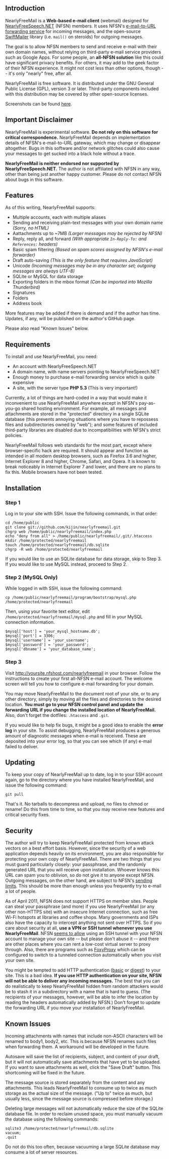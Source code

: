 
Introduction
------------

NearlyFreeMail is a **Web-based e-mail client** (webmail) designed for [NearlyFreeSpeech.NET](https://www.nearlyfreespeech.net/) (NFSN) members.
It uses NFSN's [e-mail-to-URL forwarding service](https://www.nearlyfreespeech.net/services/email) for incoming messages,
and the open-source [SwiftMailer](http://swiftmailer.org/) library (i.e. `mail()` on steroids) for outgoing messages.

The goal is to allow NFSN members to send and receive e-mail with their own domain names,
without relying on third-party e-mail service providers such as Google Apps.
For some people, an **all-NFSN solution** like this could have significant privacy benefits.
For others, it may add to the geek factor of their NFSN experience.
It might not cost less than other options, though -- it's only "nearly" free, after all.

NearlyFreeMail is free software. It is distributed under the GNU General Public License (GPL), version 3 or later.
Third-party components included with this distribution may be covered by other open-source licenses.

Screenshots can be found [here](http://imgur.com/a/7oUDK).


Important Disclaimer
--------------------

NearlyFreeMail is experimental software. **Do not rely on this software for critical correspondence.**
NearlyFreeMail depends on implementation details of NFSN's e-mail-to-URL gateway, which may change or disappear altogether.
Bugs in this software and/or network glitches could also cause your messages to get sucked into a black hole without a trace.

**NearlyFreeMail is neither endorsed nor supported by NearlyFreeSpeech.NET.**
The author is not affiliated with NFSN in any way, other than being just another happy customer.
Please do not contact NFSN about bugs in this software.


Features
--------

As of this writing, NearlyFreeMail supports:

- Multiple accounts, each with multiple aliases
- Sending and receiving plain-text messages with your own domain name _(Sorry, no HTML)_
- Aattachments up to ~7MB _(Larger messages may be rejected by NFSN)_
- Reply, reply all, and forward _(With appropriate `In-Reply-To:` and `References:` headers)_
- Basic spam filtering _(Based on spam scores assigned by NFSN's e-mail forwarder)_
- Draft auto-saving _(This is the only feature that requires JavaScript)_
- Unicode _(Incoming messages may be in any character set; outgoing messages are always UTF-8)_
- SQLite or MySQL for data storage
- Exporting folders in the mbox format _(Can be imported into Mozilla Thunderbird)_
- Signatures
- Folders
- Address book

More features may be added if there is demand and if the author has time.
Updates, if any, will be published on the author's GitHub page.

Please also read "Known Issues" below.


Requirements
------------

To install and use NearlyFreeMail, you need:

- An account with NearlyFreeSpeech.NET
- A domain name, with name servers pointing to NearlyFreeSpeech.NET
- Enough money to purchase e-mail forwarding service which is quite expensive
- A site, with the server type **PHP 5.3** (This is very important!)

Currently, a lot of things are hard-coded in a way that would make it inconvenient to use NearlyFreeMail
anywhere except in NFSN's pay-as-you-go shared hosting environment.
For example, all messages and attachments are stored in the "protected" directory in a single SQLite database
(this prevents annoying situations where you have to repossess files and subdirectories owned by "web");
and some features of included third-party libraries are disabled due to incompatibilities with NFSN's strict policies.

NearlyFreeMail follows web standards for the most part, except where browser-specific hack are required.
It should appear and function as intended in all modern desktop browsers,
such as Firefox 3.6 and higher, Internet Explorer 8 and higher, Chrome, Safari, and Opera.
It is known to break noticeably in Internet Explorer 7 and lower, and there are no plans to fix this.
Mobile browsers have not been tested.


Installation
------------

### Step 1

Log in to your site with SSH. Issue the following commands, in that order:

    cd /home/public
    git clone git://github.com/kijin/nearlyfreemail.git
    chgrp web /home/public/nearlyfreemail/index.php
    echo "deny from all" > /home/public/nearlyfreemail/.git/.htaccess
    mkdir /home/protected/nearlyfreemail
    touch /home/protected/nearlyfreemail/db.sqlite
    chgrp -R web /home/protected/nearlyfreemail

If you would like to use an SQLite database for data storage, skip to Step 3.
If you would like to use MySQL instead, proceed to Step 2.

### Step 2 (MySQL Only)

While logged in with SSH, issue the following command:

    cp /home/public/nearlyfreemail/program/bootstrap/mysql.php /home/protected/nearlyfreemail

Then, using your favorite text editor, edit `/home/protected/nearlyfreemail/mysql.php`
and fill in your MySQL connection information.

    $mysql['host'] = 'your_mysql_hostname.db';
    $mysql['port'] = 3306;
    $mysql['username'] = 'your_username';
    $mysql['password'] = 'your_password';
    $mysql['dbname'] = 'your_database_name';

### Step 3

Visit http://yoursite.nfshost.com/nearlyfreemail in your browser.
Follow the instructions to create your first all-NFSN e-mail account.
The welcome screen will tell you how to configure e-mail forwarding for your domain.

You may move NearlyFreeMail to the document root of your site, or to any other directory,
simply by moving all the files and directories to the desired location.
**You must go to your NFSN control panel and update the forwarding URL if you change the installed location of NearlyFreeMail.**
Also, don't forget the dotfiles: `.htaccess` and `.git`.

If you would like to help fix bugs, it might be a good idea to enable the **error log** in your site.
To assist debugging, NearlyFreeMail produces a generous amount of diagnostic messages when e-mail is received.
These are deposited into your error log, so that you can see which (if any) e-mail failed to deliver.


Updating
--------

To keep your copy of NearlyFreeMail up to date, log in to your SSH account again,
go to the directory where you have installed NearlyFreeMail, and issue the following command:

    git pull

That's it. No tarballs to decompress and upload, no files to chmod or rename!
Do this from time to time, so that you may receive new features and critical security fixes.


Security
--------

The author will try to keep NearlyFreeMail protected from known attack vectors on a best effort basis.
However, since the security of a web application depends heavily on its environment,
you are also responsible for protecting your own copy of NearlyFreeMail.
There are two things that you must guard particularly closely: your passphrase,
and the randomly generated URL that you will receive upon installation.
Whoever knows this URL can spam you to oblivion, so do not give it to anyone except NFSN.
Outgoing messages, on the other hand, are subject to
NFSN's [sending limits](https://members.nearlyfreespeech.net/support/faq?q=EmailBank#EmailBank).
This should be more than enough unless you frequently try to e-mail a lot of people.

As of April 2011, NFSN does not support HTTPS on member sites.
People can steal your passphrase (and more) if you use NearlyFreeMail (or any other non-HTTPS site)
with an insecure Internet connection, such as free Wi-Fi hotspots at libraries and coffee shops.
Many governments and ISPs also have the capacity to intercept anything not sent over HTTPS.
So if you care about security at all, **use a VPN or SSH tunnel whenever you use NearlyFreeMail**.
NFSN [seems to allow](https://members.nearlyfreespeech.net/support/faq?q=SSH#SSH)
using an SSH tunnel with your NFSN account to manage your own site -- but please don't abuse it --
and there are other places where you can rent a low-cost virtual server to proxy through.
Also, there are programs such as [FoxyProxy](https://addons.mozilla.org/en-US/firefox/addon/foxyproxy-standard/)
which can be configured to switch to a tunneled connection automatically when you visit your own site.

You might be tempted to add HTTP authentication ([basic](http://en.wikipedia.org/wiki/Basic_access_authentication) or
[digest](http://en.wikipedia.org/wiki/Digest_access_authentication)) to your site. This is a bad idea.
**If you use HTTP authentication on your site, NFSN will not be able to deliver any incoming messages.**
The best that you can do realistically to keep NearlyFreeMail hidden from random attackers
would be to stash it in a subdirectory with a name that is hard to guess.
(The recipients of your messages, however, will be able to infer the location by reading the headers automatically added by NFSN.)
Don't forget to update the forwarding URL if you move your installation of NearlyFreeMail.


Known Issues
------------

Incoming attachments with names that include non-ASCII characters will be renamed to body1, body2, etc.
This is because NFSN renames such files when forwarding them. A workaround will be developed in the future.

Autosave will save the list of recipients, subject, and content of your draft,
but it will not automatically save attachments that have yet to be uploaded.
If you want to save attachments as well, click the "Save Draft" button.
This shortcoming will be fixed in the future.

The message source is stored separately from the content and any attachments.
This leads NearlyFreeMail to consume up to twice as much storage as the actual size of the message.
("Up to" twice as much, but usually less, since the message source is compressed before storage.)

Deleting large messages will not automatically reduce the size of the SQLite database file.
In order to reclaim unused space, you must manually vacuum the database using the following commands:

    sqlite3 /home/protected/nearlyfreemail/db.sqlite
    vacuum;
    .quit

Do not do this too often, because vacuuming a large SQLite database may consume a lot of server resources.
